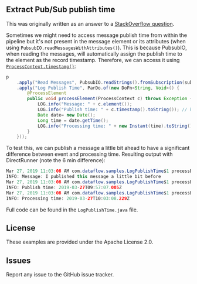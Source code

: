 ## Extract Pub/Sub publish time

This was originally written as an answer to a [StackOverflow question](https://stackoverflow.com/questions/55370068/how-to-extract-google-pubsub-publish-time-in-apache-beam).

Sometimes we might need to access message publish time from within the pipeline but it's not present in the message element or its attributes (when using `PubsubIO.readMessagesWithAttributes()`). This is because PubsubIO, when reading the messages, will automatically assign the publish time to the element as the record timestamp. Therefore, we can access it using [`ProcessContext.timestamp()`][1]:

```java
p
	.apply("Read Messages", PubsubIO.readStrings().fromSubscription(subscription))
	.apply("Log Publish Time", ParDo.of(new DoFn<String, Void>() {
		@ProcessElement
		public void processElement(ProcessContext c) throws Exception {
			LOG.info("Message: " + c.element());
            LOG.info("Publish time: " + c.timestamp().toString()); // here
            Date date= new Date();
            Long time = date.getTime();
            LOG.info("Processing time: " + new Instant(time).toString());
		}
	}));
```

To test this, we can publish a message a little bit ahead to have a significant difference between event and processing time. Resulting output with DirectRunner (note the 6 min difference):

```java
Mar 27, 2019 11:03:08 AM com.dataflow.samples.LogPublishTime$1 processElement
INFO: Message: I published this message a little bit before
Mar 27, 2019 11:03:08 AM com.dataflow.samples.LogPublishTime$1 processElement
INFO: Publish time: 2019-03-27T09:57:07.005Z
Mar 27, 2019 11:03:08 AM com.dataflow.samples.LogPublishTime$1 processElement
INFO: Processing time: 2019-03-27T10:03:08.229Z
```

Full code can be found in the `LogPublishTime.java` file.


  [1]: https://beam.apache.org/releases/javadoc/2.0.0/index.html?org/apache/beam/sdk/transforms/DoFn.ProcessContext.html

## License

These examples are provided under the Apache License 2.0.

## Issues

Report any issue to the GitHub issue tracker.
